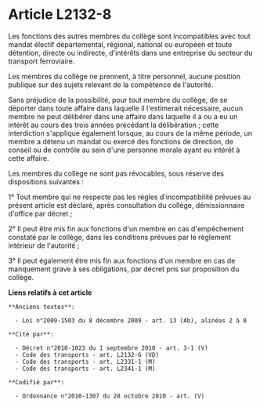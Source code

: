# Article L2132-8

Les fonctions des autres membres du collège sont incompatibles avec tout mandat électif départemental, régional, national ou
européen et toute détention, directe ou indirecte, d'intérêts dans une entreprise du secteur du transport ferroviaire.

Les membres du collège ne prennent, à titre personnel, aucune position publique sur des sujets relevant de la compétence de
l'autorité.

Sans préjudice de la possibilité, pour tout membre du collège, de se déporter dans toute affaire dans laquelle il
l'estimerait nécessaire, aucun membre ne peut délibérer dans une affaire dans laquelle il a ou a eu un intérêt au cours des
trois années précédant la délibération ; cette interdiction s'applique également lorsque, au cours de la même période, un
membre a détenu un mandat ou exercé des fonctions de direction, de conseil ou de contrôle au sein d'une personne morale ayant
eu intérêt à cette affaire.

Les membres du collège ne sont pas révocables, sous réserve des dispositions suivantes :

1° Tout membre qui ne respecte pas les règles d'incompatibilité prévues au présent article est déclaré, après consultation du
collège, démissionnaire d'office par décret ;

2° Il peut être mis fin aux fonctions d'un membre en cas d'empêchement constaté par le collège, dans les conditions prévues
par le règlement intérieur de l'autorité ;

3° Il peut également être mis fin aux fonctions d'un membre en cas de manquement grave à ses obligations, par décret pris sur
proposition du collège.

**Liens relatifs à cet article**

	**Anciens textes**:

	  - Loi n°2009-1503 du 8 décembre 2009 - art. 13 (Ab), alinéas 2 à 8

	**Cité par**:

	  - Décret n°2010-1023 du 1 septembre 2010 - art. 3-1 (V)
	  - Code des transports - art. L2132-6 (VD)
	  - Code des transports - art. L2331-1 (M)
	  - Code des transports - art. L2341-1 (M)

	**Codifié par**:

	  - Ordonnance n°2010-1307 du 28 octobre 2010 - art. (V)
